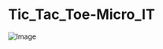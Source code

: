 # Tic_Tac_Toe-Micro_IT

![Image](https://github.com/user-attachments/assets/717382d6-5c30-4b80-b9f2-b9c051a892bc)
